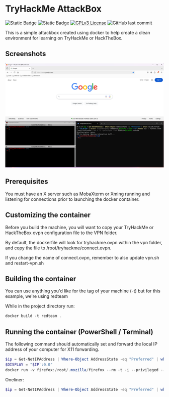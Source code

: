# TryHackMe AttackBox

![Static Badge](https://img.shields.io/badge/Dependency%3A-X%20Server-blue)
![Static Badge](https://img.shields.io/badge/Dependency%3A-Docker-blue)
[![GPLv3 License](https://img.shields.io/badge/License-GPL%20v3-yellow.svg)](https://opensource.org/licenses/)
![GitHub last commit](https://img.shields.io/github/last-commit/digital-dev/TryHackMe-Attackbox)


This is a simple attackbox created using docker to help create a clean environment for learning on TryHackMe or HackTheBox.



## Screenshots

![App Screenshot](screens/startup.png)

## Prerequisites

You must have an X server such as MobaXterm or Xming running and listening for connections prior to launching the docker container.

## Customizing the container

Before you build the machine, you will want to copy your TryHackMe or HackTheBox ovpn configuration file to the VPN folder.

By default, the dockerfile will look for tryhackme.ovpn within the vpn folder, and copy the file to /root/tryhackme/connect.ovpn.

If you change the name of connect.ovpn, remember to also update vpn.sh and restart-vpn.sh

## Building the container

You can use anything you'd like for the tag of your machine (-t) but for this example, we're using redteam

While in the project directory run:
```powershell
docker build -t redteam .
```

## Running the container (PowerShell / Terminal)

The following command should automatically set and forward the local IP address of your computer for X11 forwarding.

```powershell
$ip = Get-NetIPAddress | Where-Object AddressState -eq "Preferred" | where ValidLifeTime -lt "24:00:00" | select -ExpandProperty IPAddress
$DISPLAY = "$IP`:0.0"
docker run -v firefox:/root/.mozilla/firefox --rm -t -i --privileged --env DISPLAY=$DISPLAY redteam
```

Oneliner:

```powershell
$ip = Get-NetIPAddress | Where-Object AddressState -eq "Preferred" | where ValidLifeTime -lt "24:00:00" | select -ExpandProperty IPAddress;$DISPLAY = "$IP`:0.0";docker run -v firefox:/root/.mozilla/firefox  --rm -t -i --privileged --env DISPLAY=$DISPLAY redteam
```


